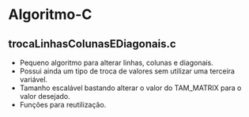 # Algoritmo-C
## trocaLinhasColunasEDiagonais.c
+ Pequeno algoritmo para alterar linhas, colunas e diagonais. 
 + Possui ainda um tipo de troca de valores sem utilizar uma terceira variável.
 + Tamanho escalável bastando alterar o valor do TAM_MATRIX para o valor desejado.
 + Funções para reutilização.

